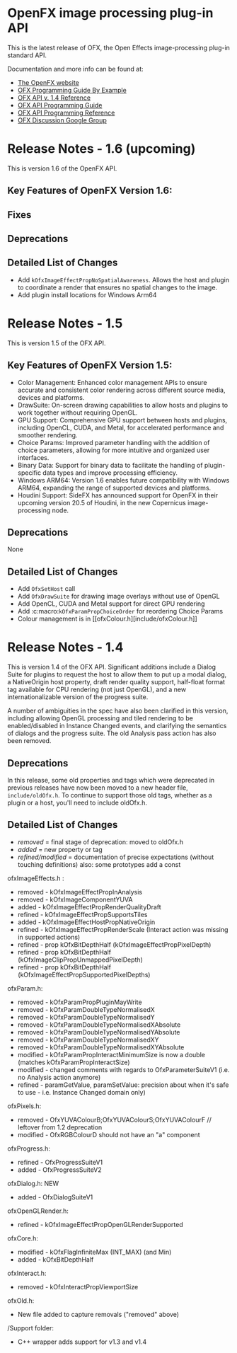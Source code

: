 # OpenFX image processing plug-in API

This is the latest release of OFX, the Open Effects image-processing plug-in standard API.

Documentation and more info can be found at:

* [The OpenFX website](http://openeffects.org)
* [OFX Programming Guide By Example](https://github.com/ofxa/openfx/tree/master/Guide)
* [OFX API v. 1.4 Reference](http://openeffects.org/documentation/api_doc)
* [OFX API Programming Guide](http://openeffects.org/documentation/guide)
* [OFX API Programming Reference](http://openeffects.org/documentation/reference)
* [OFX Discussion Google Group](https://groups.google.com/forum/#!forum/ofx-discussion)

# Release Notes - 1.6 (upcoming)

This is version 1.6 of the OpenFX API.

## Key Features of OpenFX Version 1.6:

## Fixes

## Deprecations

## Detailed List of Changes

- Add `kOfxImageEffectPropNoSpatialAwareness`. Allows the host and plugin to coordinate a render that ensures no spatial changes to the image.
- Add plugin install locations for Windows Arm64

# Release Notes - 1.5

This is version 1.5 of the OFX API.

## Key Features of OpenFX Version 1.5:
- Color Management: Enhanced color management APIs to ensure accurate and consistent color rendering across different source media, devices and platforms.
- DrawSuite: On-screen drawing capabilities to allow hosts and plugins to work together without requiring OpenGL.
- GPU Support: Comprehensive GPU support between hosts and plugins, including OpenCL, CUDA, and Metal, for accelerated performance and smoother rendering.
- Choice Params: Improved parameter handling with the addition of choice parameters, allowing for more intuitive and organized user interfaces.
- Binary Data: Support for binary data to facilitate the handling of plugin-specific data types and improve processing efficiency.
- Windows ARM64: Version 1.6 enables future compatibility with Windows ARM64, expanding the range of supported devices and platforms.
- Houdini Support: SideFX has announced support for OpenFX in their upcoming version 20.5 of Houdini, in the new Copernicus image-processing node.

## Deprecations

None

## Detailed List of Changes

- Add `OfxSetHost` call
- Add `OfxDrawSuite` for drawing image overlays without use of OpenGL
- Add OpenCL, CUDA and Metal support for direct GPU rendering
- Add :c:macro:`kOfxParamPropChoiceOrder` for reordering Choice Params
- Colour management is in [[ofxColour.h][include/ofxColour.h]]

# Release Notes - 1.4

This is version 1.4 of the OFX API.  Significant additions include a
Dialog Suite for plugins to request the host to allow them to put up a
modal dialog, a NativeOrigin host property, draft render quality
support, half-float format tag available for CPU rendering (not just
OpenGL), and a new internationalizable version of the progress suite.

A number of ambiguities in the spec have also been clarified in this
version, including allowing OpenGL processing and tiled rendering to
be enabled/disabled in Instance Changed events, and clarifying the
semantics of dialogs and the progress suite.  The old Analysis pass
action has also been removed.

## Deprecations

In this release, some old properties and tags which were deprecated in
previous releases have now been moved to a new header file, `include/oldOfx.h`.
To continue to support those old tags, whether as a plugin or a host,
you'll need to include oldOfx.h.

## Detailed List of Changes

* _removed_ = final stage of deprecation: moved to oldOfx.h
* _added_ = new property or tag
* _refined/modified_ = documentation of precise expectations (without touching definitions)
also:   some prototypes add a const

ofxImageEffects.h :

* removed -  kOfxImageEffectPropInAnalysis
* removed -  kOfxImageComponentYUVA
* added   -  kOfxImageEffectPropRenderQualityDraft
* refined -  kOfxImageEffectPropSupportsTiles
* added   -  kOfxImageEffectHostPropNativeOrigin
* refined -  kOfxImageEffectPropRenderScale (Interact action was missing in supported actions)
* refined -  prop kOfxBitDepthHalf (kOfxImageEffectPropPixelDepth)
* refined -  prop kOfxBitDepthHalf (kOfxImageClipPropUnmappedPixelDepth)
* refined -  prop kOfxBitDepthHalf (kOfxImageEffectPropSupportedPixelDepths)

ofxParam.h:

* removed - kOfxParamPropPluginMayWrite
* removed - kOfxParamDoubleTypeNormalisedX
* removed - kOfxParamDoubleTypeNormalisedY
* removed - kOfxParamDoubleTypeNormalisedXAbsolute
* removed - kOfxParamDoubleTypeNormalisedYAbsolute
* removed - kOfxParamDoubleTypeNormalisedXY
* removed - kOfxParamDoubleTypeNormalisedXYAbsolute
* modified - kOfxParamPropInteractMinimumSize is now a double (matches kOfxParamPropInteractSize)
* modified - changed comments with regards to OfxParameterSuiteV1 (i.e. no Analysis action anymore)
* refined - paramGetValue, paramSetValue: precision about when it's safe to use - i.e. Instance Changed domain only)

ofxPixels.h:

* removed - OfxYUVAColourB;OfxYUVAColourS;OfxYUVAColourF // leftover from 1.2 deprecation
* modified - OfxRGBColourD should not have an "a" component

ofxProgress.h:

* refined - OfxProgressSuiteV1
* added - OfxProgressSuiteV2

ofxDialog.h: NEW

* added - OfxDialogSuiteV1

ofxOpenGLRender.h:

* refined - kOfxImageEffectPropOpenGLRenderSupported

ofxCore.h:

* modified - kOfxFlagInfiniteMax (INT_MAX)  (and Min)
* added - kOfxBitDepthHalf

ofxInteract.h:

* removed - kOfxInteractPropViewportSize

ofxOld.h:

* New file added to capture removals ("removed" above)

/Support folder:
* C++ wrapper adds support for v1.3 and v1.4

